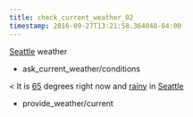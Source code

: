 ```yaml
---
title: check_current_weather_02
timestamp: 2016-09-27T13:21:58.364048-04:00
---
```


[Seattle](city) weather
* ask_current_weather/conditions

< It is [65](temperature) degrees right now and [rainy](condition) in [Seattle](city)
* provide_weather/current